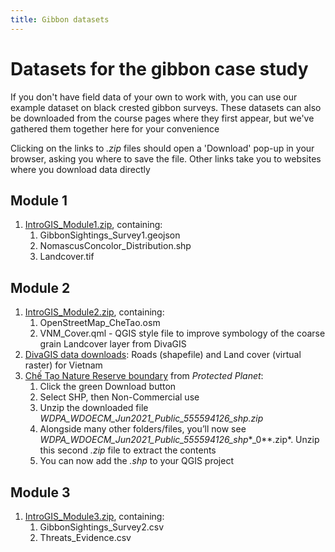 ```yaml
---
title: Gibbon datasets
---
```


# Datasets for the gibbon case study

If you don't have field data of your own to work with, you can use our example dataset on black crested gibbon surveys.  These datasets can also be downloaded from the course pages where they first appear, but we've gathered them together here for your convenience

Clicking on the links to *.zip* files should open a 'Download' pop-up in your browser, asking you where to save the file.  Other links take you to websites where you download data directly

## Module 1

1. <a href="{{site.baseurl}}/src/datasets/IntroGIS_Module1.zip" download>IntroGIS_Module1.zip</a>, containing:
   1. GibbonSightings_Survey1.geojson
   2. NomascusConcolor_Distribution.shp
   3. Landcover.tif

## Module 2

1. <a href="{{site.baseurl}}/src/datasets/IntroGIS_Module2.zip" download>IntroGIS_Module2.zip</a>, containing:
   1. OpenStreetMap_CheTao.osm
   2. VNM_Cover.qml - QGIS style file to improve symbology of the coarse grain Landcover layer from DivaGIS  
2. [DivaGIS data downloads](https://diva-gis.org/gdata): Roads (shapefile) and Land cover (virtual raster) for Vietnam
3. [Chế Tạo Nature Reserve boundary](https://www.protectedplanet.net/555594126) from *Protected Planet*:
   1. Click the green Download button
   2. Select SHP, then Non-Commercial use
   3. Unzip the downloaded file *WDPA_WDOECM_Jun2021_Public_555594126_shp.zip*
   4. Alongside many other folders/files, you’ll now see *WDPA_WDOECM_Jun2021_Public_555594126_shp**_0**.zip*. Unzip this second *.zip* file to extract the contents
   5. You can now add the *.shp* to your QGIS project

## Module 3

1. <a href="{{site.baseurl}}/src/datasets/IntroGIS_Module3.zip" download>IntroGIS_Module3.zip</a>, containing:
   1. GibbonSightings_Survey2.csv
   2. Threats_Evidence.csv


